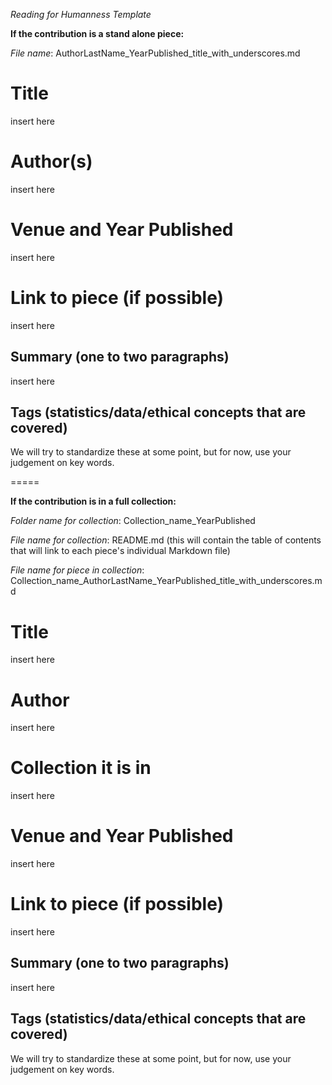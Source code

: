 *Reading for Humanness Template*

**If the contribution is a stand alone piece:**

*File name*: AuthorLastName_YearPublished_title_with_underscores.md

# Title

insert here

# Author(s)

insert here

# Venue and Year Published

insert here

# Link to piece (if possible)

insert here

## Summary (one to two paragraphs)

insert here

## Tags (statistics/data/ethical concepts that are covered)

We will try to standardize these at some point, but for now, use your judgement on key words. 

=====

**If the contribution is in a full collection:**

*Folder name for collection*: Collection_name_YearPublished

*File name for collection*: README.md (this will contain the table of contents that will link to each piece's individual Markdown file)

*File name for piece in collection*: Collection_name_AuthorLastName_YearPublished_title_with_underscores.md


# Title

insert here

# Author

insert here

# Collection it is in

insert here

# Venue and Year Published

insert here

# Link to piece (if possible)

insert here

## Summary (one to two paragraphs)

insert here

## Tags (statistics/data/ethical concepts that are covered)

We will try to standardize these at some point, but for now, use your judgement on key words. 

